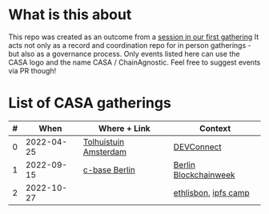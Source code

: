 # What is this about

This repo was created as an outcome from a [session in our first gathering](https://github.com/ChainAgnostic/AMS-CASA-gathering/issues/15)
It acts not only as a record and coordination repo for in person gatherings - but also as a governance process. Only events listed here can use the CASA logo and the name CASA / ChainAgnostic. Feel free to suggest events via PR though!

# List of CASA gatherings

| # | When       | Where + Link          | Context    |
| - | ---------- | --------------------- | ---------- |
| 0 | 2022-04-25 | [Tolhuistuin Amsterdam](2022-04-25-AMS-DEVConnect) | [DEVConnect](https://devconnect.org) |
| 1 | 2022-09-15 | [c-base Berlin](2022-09-15-BLN-blockchainweek.berlin) | [Berlin Blockchainweek](https://blockchainweek.berlin) |
| 2 | 2022-10-27 | [](2022-10-27-LIS-ethlisbon) | [ethlisbon](https://www.ethlisbon.org/), [ipfs camp](https://2022.ipfs.camp/) |

